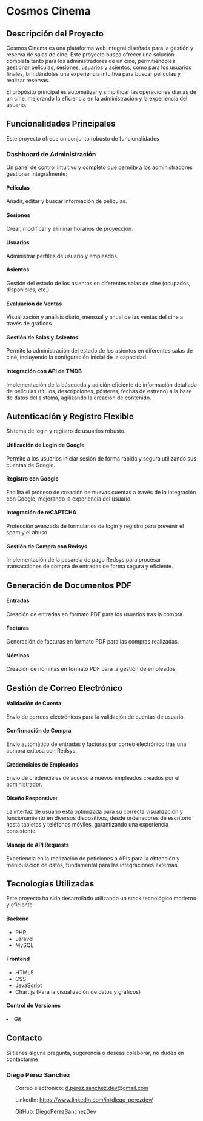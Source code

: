 <h1>Cosmos Cinema</h1>

<h2>Descripción del Proyecto</h2> 

Cosmos Cinema es una plataforma web integral diseñada para la gestión y reserva de salas de cine. Este proyecto busca ofrecer una solución completa tanto para los administradores de un cine, permitiéndoles gestionar películas, sesiones, usuarios y asientos, como para los usuarios finales, brindándoles una experiencia intuitiva para buscar películas y realizar reservas.

El propósito principal es automatizar y simplificar las operaciones diarias de un cine, mejorando la eficiencia en la administración y la experiencia del usuario.

<h2>Funcionalidades Principales</h2>

Este proyecto ofrece un conjunto robusto de funcionalidades

<h3>Dashboard de Administración</h3> Un panel de control intuitivo y completo que permite a los administradores gestionar integralmente:

<h4>Películas</h4> Añadir, editar y buscar información de películas.

<h4>Sesiones</h4> Crear, modificar y eliminar horarios de proyección.

<h4>Usuarios</h4> Administrar perfiles de usuario y empleados.

<h4>Asientos</h4> Gestión del estado de los asientos en diferentes salas de cine (ocupados, disponibles, etc.).

<h4>Evaluación de Ventas</h4> Visualización y análisis diario, mensual y anual de las ventas del cine a través de gráficos.

<h4>Gestión de Salas y Asientos</h4> Permite la administración del estado de los asientos en diferentes salas de cine, incluyendo la configuración inicial de la capacidad.

<h4>Integración con API de TMDB</h4> Implementación de la búsqueda y adición eficiente de información detallada de películas (títulos, descripciones, pósteres, fechas de estreno) a la base de datos del sistema, agilizando la creación de contenido.

<h2>Autenticación y Registro Flexible</h2>

Sistema de login y registro de usuarios robusto.

<h4>Utilización de Login de Google</h4> Permite a los usuarios iniciar sesión de forma rápida y segura utilizando sus cuentas de Google.

<h4>Registro con Google</h4> Facilita el proceso de creación de nuevas cuentas a través de la integración con Google, mejorando la experiencia del usuario.

<h4>Integración de reCAPTCHA</h4> Protección avanzada de formularios de login y registro para prevenir el spam y el abuso.

<h4>Gestión de Compra con Redsys</h4> Implementación de la pasarela de pago Redsys para procesar transacciones de compra de entradas de forma segura y eficiente.

<h2>Generación de Documentos PDF</h2>

<h4>Entradas</h4> Creación de entradas en formato PDF para los usuarios tras la compra.

<h4>Facturas</h4> Generación de facturas en formato PDF para las compras realizadas.

<h4>Nóminas</h4> Creación de nóminas en formato PDF para la gestión de empleados.

<h2>Gestión de Correo Electrónico</h2>

<h4>Validación de Cuenta</h4> Envío de correos electrónicos para la validación de cuentas de usuario.

<h4>Confirmación de Compra</h4> Envío automático de entradas y facturas por correo electrónico tras una compra exitosa con Redsys.

<h4>Credenciales de Empleados</h4> Envío de credenciales de acceso a nuevos empleados creados por el administrador.

<h4>Diseño Responsive:</h4> La interfaz de usuario está optimizada para su correcta visualización y funcionamiento en diversos dispositivos, desde ordenadores de escritorio hasta tabletas y teléfonos móviles, garantizando una experiencia consistente.

<h4>Manejo de API Requests</h4> Experiencia en la realización de peticiones a APIs para la obtención y manipulación de datos, fundamental para las integraciones externas.

<h2>Tecnologías Utilizadas</h2>
Este proyecto ha sido desarrollado utilizando un stack tecnológico moderno y eficiente

<h4>Backend</h4>

<ul>

<li>PHP</li>

<li>Laravel</li>

<li>MySQL</li>

</ul>

<h4>Frontend</h4>

<ul>

<li>HTML5</li>

<li>CSS</li>

<li>JavaScript</li>

<li>Chart.js (Para la visualización de datos y gráficos)</li>

</ul>

<h4>Control de Versiones</h4>

</ul>

<li>Git</li>

</ul>

<h2>Contacto</h2>
Si tienes alguna pregunta, sugerencia o deseas colaborar, no dudes en contactarme

<h3>Diego Pérez Sánchez</h3>

<ul>

Correo electrónico: d.perez.sanchez.dev@gmail.com

LinkedIn: https://www.linkedin.com/in/diego-perezdev/

GitHub: DiegoPerezSanchezDev 

</ul>